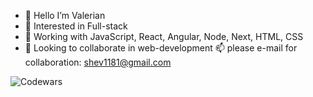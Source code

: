 - 👋 Hello I’m Valerian
- 👀 Interested in Full-stack
- 🌱 Working with JavaScript, React, Angular, Node, Next, HTML, CSS
- 💞️ Looking to collaborate in web-development  📫 please e-mail for collaboration: shev1181@gmail.com

![Codewars](https://github.r2v.ch/codewars?user=vishev&name=true&top_languages=true&stroke=%23b362ff&theme=purple_dark)
